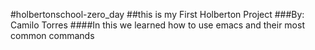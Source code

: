 #holbertonschool-zero_day
##this is my First Holberton Project
###By: Camilo Torres
####In this we learned how to use emacs and their most common commands
